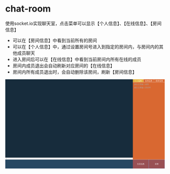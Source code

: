 # chat-room
使用socket.io实现聊天室，点击菜单可以显示【个人信息】、【在线信息】、【房间信息】
* 可以在【房间信息】中看到当前所有的房间
* 可以在【个人信息】中，通过设置房间号进入到指定的房间内，与房间内的其他成员聊天
* 进入房间后可以在【在线信息】中看到当前房间内所有在线的成员
* 房间内成员退出会自动刷新对应房间的【在线信息】
* 房间内所有成员退出时，会自动删除该房间，刷新【房间信息】

![chat-room](https://raw.githubusercontent.com/PolarisSky/chatroom/master/chat-room.PNG)
